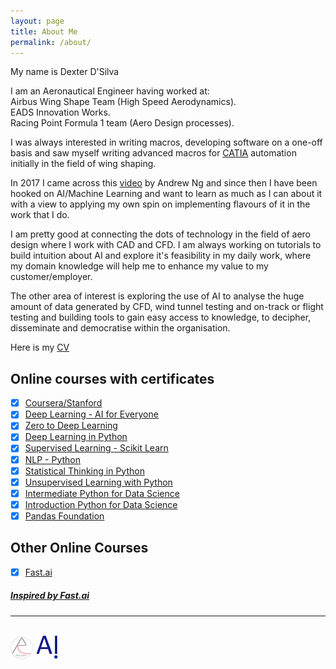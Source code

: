 ```yaml
---
layout: page
title: About Me
permalink: /about/
---
```

My name is Dexter D'Silva

I am an Aeronautical Engineer having worked at:  
Airbus Wing Shape Team (High Speed Aerodynamics).  
EADS Innovation Works.  
Racing Point Formula 1 team (Aero Design processes).  

I was always interested in writing macros, developing software on a one-off basis and saw myself writing advanced macros for [CATIA](https://www.3ds.com/products-services/catia/?wockw=card_content_cta_1_url%3A%22https%3A%2F%2Fblogs.3ds.com%2Fcatia%2F%22) automation initially in the field of wing shaping.

In 2017 I came across this [video](http://www.youtube.com/watch?v=21EiKfQYZXc "NEWELEC") by Andrew Ng and since then I have been hooked on AI/Machine Learning and want to learn as much as I can about it with a view to applying my own spin on implementing flavours of it in the work that I do.

I am pretty good at connecting the dots of technology in the field of aero design where I work with CAD and CFD. I am always working on tutorials to build intuition about AI and explore it's feasibility in my daily work, where my domain knowledge will help me to enhance my value to my customer/employer.

The other area of interest is exploring the use of AI to analyse the huge amount of data generated by CFD, wind tunnel testing and on-track or flight testing and building tools to gain easy access to knowledge, to decipher, disseminate and democratise within the organisation.

Here is my [CV](https://drive.google.com/open?id=1RZlXHGuN3eCnlLjDyxDmgmECp5CQ_yrt)

## Online courses with certificates
- [x] [Coursera/Stanford](/images/coursera-1.png)
- [x] [Deep Learning - AI for Everyone](images/DL-AiForEveryone.png)
- [x] [Zero to Deep Learning](images/Zero-to-DL.png)
- [x] [Deep Learning in Python](images/DL-in-Python.png)
- [x] [Supervised Learning - Scikit Learn](images/SuperLearn_ScikitLearn.png)
- [x] [NLP - Python](images/NLP-Python.png)
- [x] [Statistical Thinking in Python](images/Statistical-Python-1.png)
- [x] [Unsupervised Learning with Python](images/Unsupervised-Learning-python.png)
- [x] [Intermediate Python for Data Science](images/Intermediate-Python-for-DS)
- [x] [Introduction Python for Data Science](images/Introd-PythonforDS.png)
- [x] [Pandas Foundation](images/Pandas-Foundation.png)

## Other Online Courses
- [x] [Fast.ai](https://course.fast.ai)

##### [Inspired by Fast.ai](https://www.fast.ai/2020/01/16/fast_template/)
---
![](images/aero-robot-with-logo-small.png)                ![](images/onpointai-logo-small.png)
---
